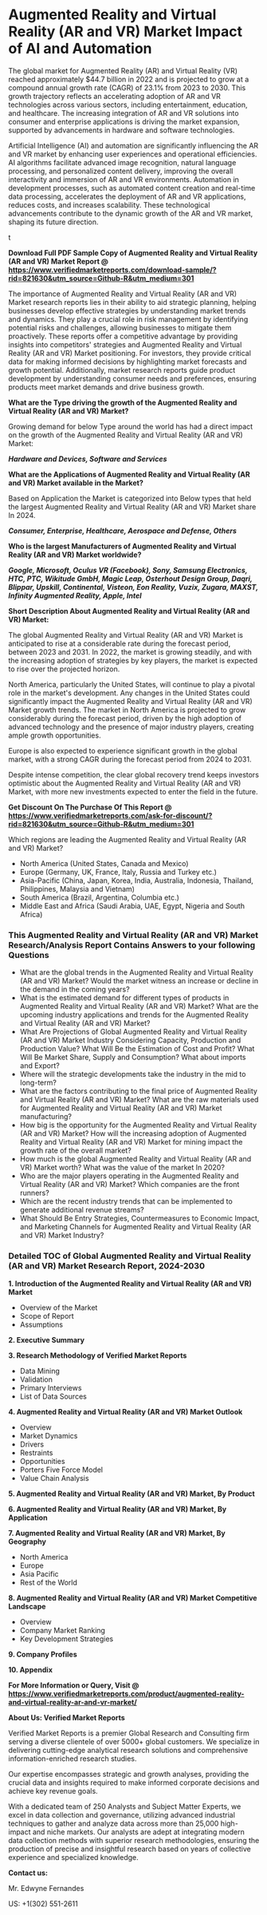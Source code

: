 <meta name="title" content="Global  Augmented Reality and Virtual Reality (AR and VR) Market Impact of AI and Automation"><meta name="description" content="  The global market for Augmented Reality (AR) and Virtual Reality (VR) reached approximately $44.7 billion in 2022 and is projected to grow at a compound annual growt"><meta name="title" content=" Augmented Reality and Virtual Reality (AR and VR) Market Size, Share, Scope, Trends, Growth, Opportunities, Analysis, Forecast"> <h1>Augmented Reality and Virtual Reality (AR and VR) Market Impact of AI and Automation</h1> <p>The global market for Augmented Reality (AR) and Virtual Reality (VR) reached approximately $44.7 billion in 2022 and is projected to grow at a compound annual growth rate (CAGR) of 23.1% from 2023 to 2030. This growth trajectory reflects an accelerating adoption of AR and VR technologies across various sectors, including entertainment, education, and healthcare. The increasing integration of AR and VR solutions into consumer and enterprise applications is driving the market expansion, supported by advancements in hardware and software technologies.</p> <p>Artificial Intelligence (AI) and automation are significantly influencing the AR and VR market by enhancing user experiences and operational efficiencies. AI algorithms facilitate advanced image recognition, natural language processing, and personalized content delivery, improving the overall interactivity and immersion of AR and VR environments. Automation in development processes, such as automated content creation and real-time data processing, accelerates the deployment of AR and VR applications, reduces costs, and increases scalability. These technological advancements contribute to the dynamic growth of the AR and VR market, shaping its future direction.</p> t</p><p id="" class=""><strong>Download Full PDF Sample Copy of Augmented Reality and Virtual Reality (AR and VR) Market Report @ <a href="https://www.verifiedmarketreports.com/download-sample/?rid=821630&utm_source=Github-R&utm_medium=301" target="_blank">https://www.verifiedmarketreports.com/download-sample/?rid=821630&utm_source=Github-R&utm_medium=301</a></strong></p><p>The importance of&nbsp;Augmented Reality and Virtual Reality (AR and VR) Market research reports lies in their ability to aid strategic planning, helping businesses develop effective strategies by understanding market trends and dynamics. They play a crucial role in risk management by identifying potential risks and challenges, allowing businesses to mitigate them proactively. These reports offer a competitive advantage by providing insights into competitors' strategies and Augmented Reality and Virtual Reality (AR and VR) Market positioning. For investors, they provide critical data for making informed decisions by highlighting market forecasts and growth potential. Additionally, market research reports guide product development by understanding consumer needs and preferences, ensuring products meet market demands and drive business growth.</p><p><strong>What are the&nbsp;Type driving the growth of the Augmented Reality and Virtual Reality (AR and VR) Market?</strong></p><p id="" class="">Growing demand for below Type around the world has had a direct impact on the growth of the Augmented Reality and Virtual Reality (AR and VR) Market:</p><em><strong>Hardware and Devices, Software and Services</strong></em></p><strong>What are the&nbsp;Applications&nbsp;of Augmented Reality and Virtual Reality (AR and VR) Market available in the Market?</strong></p><p id="" class="">Based on Application the Market is categorized into Below types that held the largest Augmented Reality and Virtual Reality (AR and VR) Market share In 2024.</p><em><strong>Consumer, Enterprise, Healthcare, Aerospace and Defense, Others</strong></em></p><strong>Who is the largest Manufacturers of Augmented Reality and Virtual Reality (AR and VR) Market worldwide?</strong></p><p><em><strong>Google, Microsoft, Oculus VR (Facebook), Sony, Samsung Electronics, HTC, PTC, Wikitude GmbH, Magic Leap, Osterhout Design Group, Daqri, Blippar, Upskill, Continental, Visteon, Eon Reality, Vuzix, Zugara, MAXST, Infinity Augmented Reality, Apple, Intel</strong></em></p><p id="" class=""><strong>Short Description About Augmented Reality and Virtual Reality (AR and VR) Market:</strong></p><p>The global Augmented Reality and Virtual Reality (AR and VR) Market is anticipated to rise at a considerable rate during the forecast period, between 2023 and 2031. In 2022, the market is growing steadily, and with the increasing adoption of strategies by key players, the market is expected to rise over the projected horizon.</p><p>North America, particularly the United States, will continue to play a pivotal role in the market's development. Any changes in the United States could significantly impact the Augmented Reality and Virtual Reality (AR and VR) Market growth trends. The market in North America is projected to grow considerably during the forecast period, driven by the high adoption of advanced technology and the presence of major industry players, creating ample growth opportunities.</p><p>Europe is also expected to experience significant growth in the global market, with a strong CAGR during the forecast period from 2024 to 2031.</p><p>Despite intense competition, the clear global recovery trend keeps investors optimistic about the Augmented Reality and Virtual Reality (AR and VR) Market, with more new investments expected to enter the field in the future.</p><p id="" class=""><strong>Get Discount On The Purchase Of This Report @ <a href="https://www.verifiedmarketreports.com/ask-for-discount/?rid=821630&utm_source=Github-R&utm_medium=301" target="_blank">https://www.verifiedmarketreports.com/ask-for-discount/?rid=821630&utm_source=Github-R&utm_medium=301</a></strong></p>Which regions are leading the Augmented Reality and Virtual Reality (AR and VR) Market?</p><ul><li>North America (United States, Canada and Mexico)</li><li>Europe (Germany, UK, France, Italy, Russia and Turkey etc.)</li><li>Asia-Pacific (China, Japan, Korea, India, Australia, Indonesia, Thailand, Philippines, Malaysia and Vietnam)</li><li>South America (Brazil, Argentina, Columbia etc.)</li><li>Middle East and Africa (Saudi Arabia, UAE, Egypt, Nigeria and South Africa)</li></ul><h3 id="" class="">This Augmented Reality and Virtual Reality (AR and VR) Market Research/Analysis Report Contains Answers to your following Questions</h3><ul><li>What are the global trends in the Augmented Reality and Virtual Reality (AR and VR) Market? Would the market witness an increase or decline in the demand in the coming years?</li><li>What is the estimated demand for different types of products in Augmented Reality and Virtual Reality (AR and VR) Market? What are the upcoming industry applications and trends for the Augmented Reality and Virtual Reality (AR and VR) Market?</li><li>What Are Projections of Global Augmented Reality and Virtual Reality (AR and VR) Market Industry Considering Capacity, Production and Production Value? What Will Be the Estimation of Cost and Profit? What Will Be Market Share, Supply and Consumption? What about imports and Export?</li><li>Where will the strategic developments take the industry in the mid to long-term?</li><li>What are the factors contributing to the final price of Augmented Reality and Virtual Reality (AR and VR) Market? What are the raw materials used for Augmented Reality and Virtual Reality (AR and VR) Market manufacturing?</li><li>How big is the opportunity for the Augmented Reality and Virtual Reality (AR and VR) Market? How will the increasing adoption of Augmented Reality and Virtual Reality (AR and VR) Market for mining impact the growth rate of the overall market?</li><li>How much is the global Augmented Reality and Virtual Reality (AR and VR) Market worth? What was the value of the market In 2020?</li><li>Who are the major players operating in the Augmented Reality and Virtual Reality (AR and VR) Market? Which companies are the front runners?</li><li>Which are the recent industry trends that can be implemented to generate additional revenue streams?</li><li>What Should Be Entry Strategies, Countermeasures to Economic Impact, and Marketing Channels for Augmented Reality and Virtual Reality (AR and VR) Market Industry?</li></ul><h3 id="" class="">Detailed TOC of Global Augmented Reality and Virtual Reality (AR and VR) Market Research Report, 2024-2030</h3><p id="" class=""><strong>1. Introduction of the Augmented Reality and Virtual Reality (AR and VR) Market</strong></p><ul><li>Overview of the Market</li><li>Scope of Report</li><li>Assumptions</li></ul><p id="" class=""><strong>2. Executive Summary</strong></p><p id="" class=""><strong>3. Research Methodology of Verified Market Reports</strong></p><ul><li>Data Mining</li><li>Validation</li><li>Primary Interviews</li><li>List of Data Sources</li></ul><p id="" class=""><strong>4. Augmented Reality and Virtual Reality (AR and VR) Market Outlook</strong></p><ul><li>Overview</li><li>Market Dynamics</li><li>Drivers</li><li>Restraints</li><li>Opportunities</li><li>Porters Five Force Model</li><li>Value Chain Analysis</li></ul><p id="" class=""><strong>5. Augmented Reality and Virtual Reality (AR and VR) Market, By Product</strong></p><p id="" class=""><strong>6. Augmented Reality and Virtual Reality (AR and VR) Market, By Application</strong></p><p id="" class=""><strong>7. Augmented Reality and Virtual Reality (AR and VR) Market, By Geography</strong></p><ul><li>North America</li><li>Europe</li><li>Asia Pacific</li><li>Rest of the World</li></ul><p id="" class=""><strong>8. Augmented Reality and Virtual Reality (AR and VR) Market Competitive Landscape</strong></p><ul><li>Overview</li><li>Company Market Ranking</li><li>Key Development Strategies</li></ul><p id="" class=""><strong>9. Company Profiles</strong></p><p id="" class=""><strong>10. Appendix</strong></p><p id="" class=""><strong>For More Information or Query, Visit @ <a href="https://www.verifiedmarketreports.com/product/augmented-reality-and-virtual-reality-ar-and-vr-market/" target="_blank">https://www.verifiedmarketreports.com/product/augmented-reality-and-virtual-reality-ar-and-vr-market/</a></strong></p><p id="" class=""><strong>About Us: Verified Market Reports</strong></p><p id="" class="">Verified Market Reports is a premier Global Research and Consulting firm serving a diverse clientele of over 5000+ global customers. We specialize in delivering cutting-edge analytical research solutions and comprehensive information-enriched research studies.</p><p id="" class="">Our expertise encompasses strategic and growth analyses, providing the crucial data and insights required to make informed corporate decisions and achieve key revenue goals.</p><p id="" class="">With a dedicated team of 250 Analysts and Subject Matter Experts, we excel in data collection and governance, utilizing advanced industrial techniques to gather and analyze data across more than 25,000 high-impact and niche markets. Our analysts are adept at integrating modern data collection methods with superior research methodologies, ensuring the production of precise and insightful research based on years of collective experience and specialized knowledge.</p><p id="" class=""><strong>Contact us:</strong></p><p id="" class="">Mr. Edwyne Fernandes</p><p id="" class="">US: +1(302) 551-2611</p>